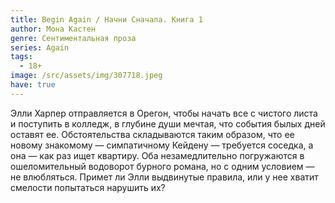 ```yaml
---
title: Begin Again / Начни Сначала. Книга 1
author: Мона Кастен
genre: Сентиментальная проза
series: Again
tags:
  - 18+
image: /src/assets/img/307718.jpeg
have: true
---
```

Элли Харпер отправляется в Орегон, чтобы начать все с чистого листа и поступить в колледж, в глубине души мечтая, что события былых дней оставят ее. Обстоятельства складываются таким образом, что ее новому знакомому — симпатичному Кейдену — требуется соседка, а она — как раз ищет квартиру. Оба незамедлительно погружаются в ошеломительный водоворот бурного романа, но с одним условием — не влюбляться. Примет ли Элли выдвинутые правила, или у нее хватит смелости попытаться нарушить их?
